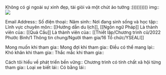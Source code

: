 Không có gì ngoài sự xinh đẹp, tài giỏi và một chút ảo tưởng :))))))))))
img:: ![](https://padlet-uploads.storage.googleapis.com/1506816121/f95bd81c63789a867aa45d9786d79025/Tiny_naughty.jpg)

Email Address:: 
Số điện thoại:: 
Năm sinh:: 
Nơi đang sinh sống và học tập:: 
Lĩnh vực chuyên môn:: [[Hướng dẫn du lịch]], [[Ngôn ngữ Pháp]]
Là thành viên của:: [[Quả Cầu]] 
Là thành viên của:: [[Thiết lập/Chương trình cũ/2022 Phước Bình/1 Thông tin chung/Người tham gia/16 Tổ chức/YSEALI]] 

Mong muốn khi tham gia:: 
Mong đợi khi tham gia:: 
Điều có thể mang lại:: 
Khó khăn khi tham gia:: 
Thắc mắc khi tham gia:: 

Cách tôi hiểu về phát triển bền vững:: 
Chương trình có tính chất xã hội từng tham gia:: 
Loại xe biết lái:: 
Có bằng lái:: 


